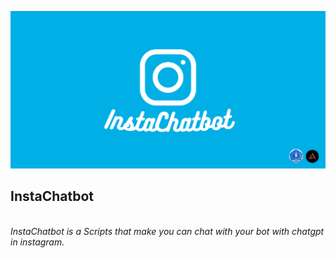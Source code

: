 <p align="center">
  <img src="https://github.com/Dappy-Net/instragram-chatbot/blob/main/assets/Copy%20of%20Text%20to%20semaphore.png?raw=true"> <br>
  <h2>InstaChatbot</h2> <br>
  <i>InstaChatbot is a Scripts that make you can chat with your bot with chatgpt in instagram.</i>
</p>
